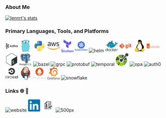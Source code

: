 ### About Me

[![lennrt's stats](https://github-profile-summary-cards.vercel.app/api/cards/profile-details?username=lennrt&theme=nord_bright)](https://github.com/lennrt)

<h3 align="left">Primary Languages, Tools, and Platforms</h3>
<p align="left">
  <a href="https://kafka.apache.org/" target="_blank" rel="noreferrer" style="text-decoration: none;"><img
      src="https://raw.githubusercontent.com/devicons/devicon/master/icons/apachekafka/apachekafka-original-wordmark.svg"
      alt="kafka"
      width="40"
      height="40"
    /></a>
  <a href="https://go.dev/" target="_blank" rel="noreferrer" style="text-decoration: none;"><img
      src="https://raw.githubusercontent.com/devicons/devicon/master/icons/go/go-original.svg"
      alt="go"
      width="40"
      height="40"
    /></a>
  <a href="https://www.python.org" target="_blank" rel="noreferrer" style="text-decoration: none;"><img
      src="https://raw.githubusercontent.com/devicons/devicon/master/icons/python/python-original.svg"
      alt="python"
      width="40"
      height="40"
    /></a>
  <a href="https://aws.amazon.com" target="_blank" rel="noreferrer" style="text-decoration: none;"><img
      src="https://raw.githubusercontent.com/devicons/devicon/master/icons/amazonwebservices/amazonwebservices-original-wordmark.svg"
      alt="aws"
      width="40"
      height="40"
    /></a>
  <a href="https://www.terraform.io/" target="_blank" rel="noreferrer" style="text-decoration: none;"><img
      src="https://raw.githubusercontent.com/devicons/devicon/master/icons/terraform/terraform-plain-wordmark.svg"
      alt="terraform"
      width="40"
      height="40"
    /></a>
  <a href="https://kubernetes.io/" target="_blank" rel="noreferrer" style="text-decoration: none;"><img
      src="https://raw.githubusercontent.com/devicons/devicon/master/icons/kubernetes/kubernetes-plain-wordmark.svg"
      alt="k8s"
      width="40"
      height="40"
    /></a>
  <a href="https://helm.sh/" target="_blank" rel="noreferrer" style="text-decoration: none;"><img
      src="https://www.vectorlogo.zone/logos/helmsh/helmsh-icon.svg"
      alt="helm"
      width="40"
      height="40"
    /></a>
  <a href="https://www.docker.com/" target="_blank" rel="noreferrer" style="text-decoration: none;"><img
      src="https://raw.githubusercontent.com/devicons/devicon/master/icons/docker/docker-original-wordmark.svg"
      alt="docker"
      width="40"
      height="40"
    /></a>
  <a href="https://git-scm.com/" target="_blank" rel="noreferrer" style="text-decoration: none;"><img
      src="https://raw.githubusercontent.com/devicons/devicon/master/icons/git/git-plain-wordmark.svg"
      alt="git"
      width="40"
      height="40"
    /></a>
  <a href="https://www.linux.org/" target="_blank" rel="noreferrer" style="text-decoration: none;"><img
      src="https://raw.githubusercontent.com/devicons/devicon/master/icons/linux/linux-original.svg"
      alt="linux"
      width="40"
      height="40"
    /></a>
  <a href="https://ubuntu.com/" target="_blank" rel="noreferrer" style="text-decoration: none;"><img
      src="https://raw.githubusercontent.com/devicons/devicon/master/icons/ubuntu/ubuntu-plain-wordmark.svg"
      alt="ubuntu"
      width="40"
      height="40"
    /></a>
  <a href="https://www.gnu.org/software/bash/" target="_blank" rel="noreferrer" style="text-decoration: none;"><img
      src="https://raw.githubusercontent.com/devicons/devicon/master/icons/bash/bash-original.svg"
      alt="bash"
      width="40"
      height="40"
    /></a>
  <a href="https://www.postgresql.org" target="_blank" rel="noreferrer" style="text-decoration: none;"><img
      src="https://raw.githubusercontent.com/devicons/devicon/master/icons/postgresql/postgresql-original-wordmark.svg"
      alt="postgresql"
      width="40"
      height="40"
    /></a>
  <a href="https://bazel.build/" target="_blank" rel="noreferrer" style="text-decoration: none;"><img
      src="https://www.vectorlogo.zone/logos/bazel/bazel-icon.svg"
      alt="bazel"
      width="40"
      height="40"
    /></a>
  <a href="https://grpc.io/" target="_blank" rel="noreferrer" style="text-decoration: none;"><img
      src="https://www.vectorlogo.zone/logos/grpcio/grpcio-icon.svg"
      alt="grpc"
      width="40"
      height="40"
    /></a>
  <a href="https://protobuf.dev/" target="_blank" rel="noreferrer" style="text-decoration: none;"><img
      src="https://www.svgrepo.com/show/374010/protobuf.svg"
      alt="protobuf"
      width="40"
      height="40"
    /></a>
  <a href="https://temporal.io/" target="_blank" rel="noreferrer" style="text-decoration: none;"><img
      src="https://raw.githubusercontent.com/simple-icons/simple-icons/master/icons/temporal.svg"
      alt="temporal"
      width="40"
      height="40"
    /></a>
  <a href="https://www.openapis.org/" target="_blank" rel="noreferrer" style="text-decoration: none;"><img
      src="https://raw.githubusercontent.com/devicons/devicon/refs/heads/master/icons/openapi/openapi-original.svg"
      alt="openapi"
      width="40"
      height="40"
    /></a>  
  <a href="https://www.openpolicyagent.org/" target="_blank" rel="noreferrer" style="text-decoration: none;"><img
      src="https://www.vectorlogo.zone/logos/openpolicyagent/openpolicyagent-icon.svg"
      alt="opa"
      width="40"
      height="40"
    /></a>
  <a href="https://auth0.com/" target="_blank" rel="noreferrer" style="text-decoration: none;"><img
      src="https://raw.githubusercontent.com/simple-icons/simple-icons/master/icons/auth0.svg"
      alt="auth0"
      width="40"
      height="40"
    /></a>  
  <a href="https://circleci.com/" target="_blank" rel="noreferrer" style="text-decoration: none;"><img
      src="https://raw.githubusercontent.com/devicons/devicon/master/icons/circleci/circleci-plain-wordmark.svg"
      alt="circleci"
      width="40"
      height="40"
    /></a>
  <a href="https://www.jenkins.io/" target="_blank" rel="noreferrer" style="text-decoration: none;"><img
      src="https://raw.githubusercontent.com/devicons/devicon/master/icons/jenkins/jenkins-original.svg"
      alt="jenkins"
      width="40"
      height="40"
    /></a>
  <a href="https://prometheus.io/" target="_blank" rel="noreferrer" style="text-decoration: none;"><img
      src="https://raw.githubusercontent.com/devicons/devicon/master/icons/prometheus/prometheus-original-wordmark.svg"
      alt="promql"
      width="40"
      height="40"
    /></a>
  <a href="https://grafana.com/" target="_blank" rel="noreferrer" style="text-decoration: none;"><img
      src="https://raw.githubusercontent.com/devicons/devicon/master/icons/grafana/grafana-original-wordmark.svg"
      alt="grafana"
      width="40"
      height="40"
    /></a>
  <a href="https://www.snowflake.com/en/" target="_blank" rel="noreferrer" style="text-decoration: none;"><img
      src="https://cdn.brandfetch.io/idJz-fGD_q/theme/dark/symbol.svg?c=1dxbfHSJFAPEGdCLU4o5B"
      alt="snowflake"
      width="40"
      height="40"
    /></a>  
</p>

<h3 align="left"> Links 🌐 🔗</h3>

<p align="left">
  <a href="https://lennart.page/" target="_blank" rel="noreferrer" style="text-decoration: none;"><img
      src="https://avatars.githubusercontent.com/u/9429203?v=4"
      alt="website"
      width="40"
      height="40"
    /></a>
  <a href="https://www.linkedin.com/pub/lennart-rudolph/a7/2a6/114" target="_blank" rel="noreferrer" style="text-decoration: none;"><img
      src="https://raw.githubusercontent.com/devicons/devicon/master/icons/linkedin/linkedin-original.svg"
      alt="linkedin"
      width="40"
      height="40"
    /></a>
  <a href="https://lennart.page/resume.pdf" target="_blank" rel="noreferrer" style="text-decoration: none;"><img
      src="https://raw.githubusercontent.com/lennrt/lennrt.github.io/master/img/cvlogo_hover.png"
      alt="resume"
      width="40"
      height="40"
    /></a>
  <a href="https://500px.com/p/lrudolph" target="_blank" rel="noreferrer" style="text-decoration: none;"><img
      src="https://raw.githubusercontent.com/simple-icons/simple-icons/master/icons/500px.svg"
      alt="500px"
      width="40"
      height="40"
    /></a>
</p>
